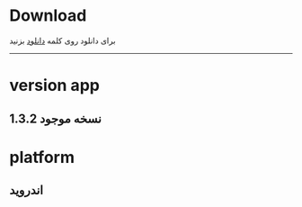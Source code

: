 # Download 
 برای دانلود روی کلمه [دانلود](https://github.com/tpas1980/Connect-Bar/raw/refs/heads/main/connectbar_v1.3.2(180)_mod_src.apk) بزنید

---
 
# version app
نسخه موجود 1.3.2
---
# platform
اندروید 
---

